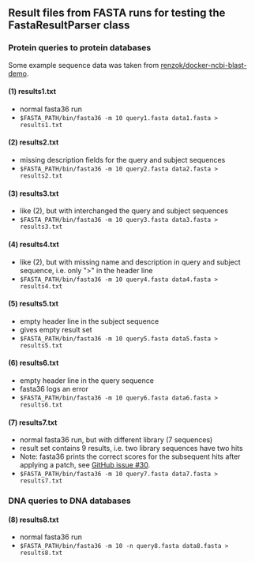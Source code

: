 ## Result files from FASTA runs for testing the FastaResultParser class ##

### Protein queries to protein databases ###

Some example sequence data was taken from [renzok/docker-ncbi-blast-demo](https://github.com/renzok/docker-ncbi-blast-demo/blob/master/bet_blaSHV.fasta).

#### (1) results1.txt ####
* normal fasta36 run
* `$FASTA_PATH/bin/fasta36 -m 10 query1.fasta data1.fasta > results1.txt`

#### (2) results2.txt ####
* missing description fields for the query and subject sequences
* `$FASTA_PATH/bin/fasta36 -m 10 query2.fasta data2.fasta > results2.txt`

#### (3) results3.txt ####
* like (2), but with interchanged the query and subject sequences
* `$FASTA_PATH/bin/fasta36 -m 10 query3.fasta data3.fasta > results3.txt`

#### (4) results4.txt ####
* like (2), but with missing name and description in query and subject sequence, i.e. only ">" in the header line
* `$FASTA_PATH/bin/fasta36 -m 10 query4.fasta data4.fasta > results4.txt`

#### (5) results5.txt ####
* empty header line in the subject sequence
* gives empty result set
* `$FASTA_PATH/bin/fasta36 -m 10 query5.fasta data5.fasta > results5.txt`

#### (6) results6.txt ####
* empty header line in the query sequence
* fasta36 logs an error
* `$FASTA_PATH/bin/fasta36 -m 10 query6.fasta data6.fasta > results6.txt`

#### (7) results7.txt ####
* normal fasta36 run, but with different library (7 sequences)
* result set contains 9 results, i.e. two library sequences have two hits
* Note: fasta36 prints the correct scores for the subsequent hits after applying a patch, see [GitHub issue #30](https://github.com/wrpearson/fasta36/issues/30#issuecomment-844255758).
* `$FASTA_PATH/bin/fasta36 -m 10 query7.fasta data7.fasta > results7.txt`

### DNA queries to DNA databases ###

#### (8) results8.txt ####
* normal fasta36 run
* `$FASTA_PATH/bin/fasta36 -m 10 -n query8.fasta data8.fasta > results8.txt`